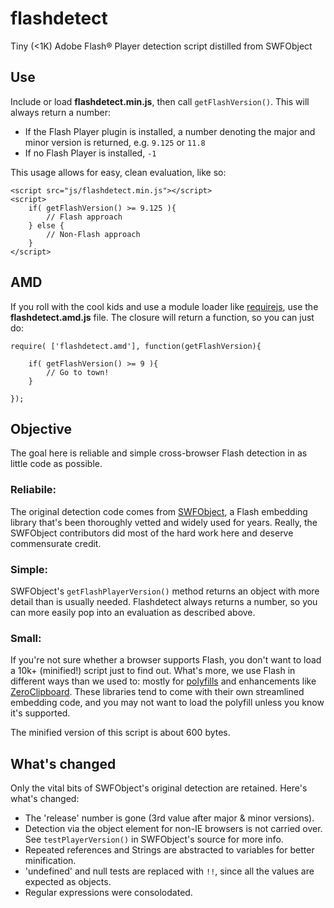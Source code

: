 flashdetect
===========

Tiny (&lt;1K) Adobe Flash&#174; Player detection script distilled from SWFObject

Use
---

Include or load **flashdetect.min.js**, then call `getFlashVersion()`. This will always return a number:

* If the Flash Player plugin is installed, a number denoting the major and minor version is returned, e.g. `9.125` or `11.8`
* If no Flash Player is installed, `-1`

This usage allows for easy, clean evaluation, like so:

	<script src="js/flashdetect.min.js"></script>
	<script>
		if( getFlashVersion() >= 9.125 ){
			// Flash approach
		} else {
			// Non-Flash approach
		}
	</script>

AMD
---

If you roll with the cool kids and use a module loader like [requirejs](http://requirejs.org/), use the **flashdetect.amd.js** file. The closure will return a function, so you can just do:

	require( ['flashdetect.amd'], function(getFlashVersion){
		
		if( getFlashVersion() >= 9 ){
			// Go to town!
		}
		
	});


Objective
---------
The goal here is reliable and simple cross-browser Flash detection in as little code as possible.

### Reliabile:
The original detection code comes from [SWFObject](https://code.google.com/p/swfobject/), a Flash embedding library that's been thoroughly vetted and widely used for years. Really, the SWFObject contributors did most of the hard work here and deserve commensurate credit.

### Simple:
SWFObject's `getFlashPlayerVersion()` method returns an object with more detail than is usually needed. Flashdetect always returns a number, so you can more easily pop into an evaluation as described above.

### Small:
If you're not sure whether a browser supports Flash, you don't want to load a 10k+ (minified!) script just to find out. What's more, we use Flash in different ways than we used to: mostly for [polyfills](https://github.com/Modernizr/Modernizr/wiki/HTML5-Cross-Browser-Polyfills) and enhancements like [ZeroClipboard](https://github.com/zeroclipboard/ZeroClipboard). These libraries tend to come with their own streamlined embedding code, and you may not want to load the polyfill unless you know it's supported.

The minified version of this script is about 600 bytes.


What's changed
--------------
Only the vital bits of SWFObject's original detection are retained. Here's what's changed:

* The 'release' number is gone (3rd value after major & minor versions).
* Detection via the object element for non-IE browsers is not carried over. See `testPlayerVersion()` in SWFObject's source for more info.
* Repeated references and Strings are abstracted to variables for better minification.
* 'undefined' and null tests are replaced with `!!`, since all the values are expected as objects.
* Regular expressions were consolodated.

